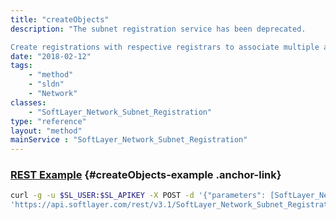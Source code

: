```yaml
---
title: "createObjects"
description: "The subnet registration service has been deprecated. 

Create registrations with respective registrars to associate multiple assigned subnets with the provided contact details. "
date: "2018-02-12"
tags:
    - "method"
    - "sldn"
    - "Network"
classes:
    - "SoftLayer_Network_Subnet_Registration"
type: "reference"
layout: "method"
mainService : "SoftLayer_Network_Subnet_Registration"
---
```


### [REST Example](#createObjects-example) <a href="/article/rest/"><i class="fas fa-question"></i></a> {#createObjects-example .anchor-link} 
```bash
curl -g -u $SL_USER:$SL_APIKEY -X POST -d '{"parameters": [SoftLayer_Network_Subnet_Registration]}' \
'https://api.softlayer.com/rest/v3.1/SoftLayer_Network_Subnet_Registration/createObjects'
```
